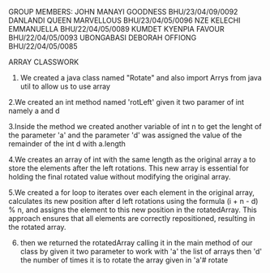 GROUP MEMBERS:
JOHN MANAYI GOODNESS	        BHU/23/04/09/0092
DANLANDI QUEEN MARVELLOUS	BHU/23/04/05/0096
NZE  KELECHI  EMMANUELLA	BHU/22/04/05/0089
KUMDET   KYENPIA   FAVOUR	BHU/22/04/05/0093
UBONGABASI  DEBORAH  OFFIONG	BHU/22/04/05/0085

ARRAY CLASSWORK

1. We created a java class named "Rotate" and also import Arrys from java util to allow us to use array

2.We created an int method named 'rotLeft' given it two paramer of int namely a and d

3.Inside the method we created another variable of int n to get the lenght of the parameter 'a' and the parameter 'd' was assigned the value of the remainder of the int d with a.length

4.We creates an array of int with the same length as the original array a to store the elements after the left rotations. This new array is essential for holding the final rotated value without modifying the original array.

5.We created a for loop to iterates over each element in the original array, calculates its new position after d left rotations using the formula (i + n - d) % n, and assigns the element to this new position in the rotatedArray. This approach ensures that all elements are correctly repositioned, resulting in the rotated array.

6. then we returned the rotatedArray calling it in the main method of our class by given it two parameter to work with 'a' the list of arrays then 'd' the number of times it is to rotate the array given in 'a'# rotate
